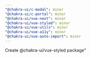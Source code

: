 ```yaml
---
"@chakra-ui/c-modal": minor
"@chakra-ui/c-portal": minor
"@chakra-ui/vue-next": minor
"@chakra-ui/vue-styled": minor
"@chakra-ui/vue-utils": minor
"@chakra-ui/vue-a11y": minor
"@chakra-ui/vue-auto-import": minor
---
```


Create @chakra-ui/vue-styled package"
